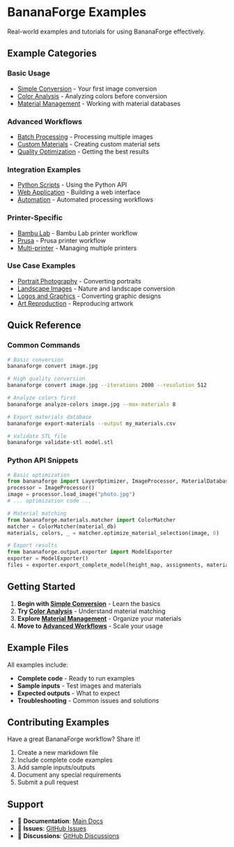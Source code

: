 # BananaForge Examples

Real-world examples and tutorials for using BananaForge effectively.

## Example Categories

### Basic Usage
- [Simple Conversion](basic-conversion.md) - Your first image conversion
- [Color Analysis](color-analysis.md) - Analyzing colors before conversion
- [Material Management](material-management.md) - Working with material databases

### Advanced Workflows
- [Batch Processing](batch-processing.md) - Processing multiple images
- [Custom Materials](custom-materials.md) - Creating custom material sets
- [Quality Optimization](quality-optimization.md) - Getting the best results

### Integration Examples
- [Python Scripts](python-integration.md) - Using the Python API
- [Web Application](web-integration.md) - Building a web interface
- [Automation](automation-scripts.md) - Automated processing workflows

### Printer-Specific
- [Bambu Lab](bambu-lab-workflow.md) - Bambu Lab printer workflow
- [Prusa](prusa-workflow.md) - Prusa printer workflow
- [Multi-printer](multi-printer-setup.md) - Managing multiple printers

### Use Case Examples
- [Portrait Photography](portrait-printing.md) - Converting portraits
- [Landscape Images](landscape-printing.md) - Nature and landscape conversion
- [Logos and Graphics](logo-printing.md) - Converting graphic designs
- [Art Reproduction](art-reproduction.md) - Reproducing artwork

## Quick Reference

### Common Commands

```bash
# Basic conversion
bananaforge convert image.jpg

# High quality conversion
bananaforge convert image.jpg --iterations 2000 --resolution 512

# Analyze colors first
bananaforge analyze-colors image.jpg --max-materials 8

# Export materials database
bananaforge export-materials --output my_materials.csv

# Validate STL file
bananaforge validate-stl model.stl
```

### Python API Snippets

```python
# Basic optimization
from bananaforge import LayerOptimizer, ImageProcessor, MaterialDatabase
processor = ImageProcessor()
image = processor.load_image("photo.jpg")
# ... optimization code ...

# Material matching
from bananaforge.materials.matcher import ColorMatcher
matcher = ColorMatcher(material_db)
materials, colors, _ = matcher.optimize_material_selection(image, 6)

# Export results
from bananaforge.output.exporter import ModelExporter
exporter = ModelExporter()
files = exporter.export_complete_model(height_map, assignments, material_db, materials, "./output")
```

## Getting Started

1. **Begin with [Simple Conversion](basic-conversion.md)** - Learn the basics
2. **Try [Color Analysis](color-analysis.md)** - Understand material matching
3. **Explore [Material Management](material-management.md)** - Organize your materials
4. **Move to [Advanced Workflows](batch-processing.md)** - Scale your usage

## Example Files

All examples include:
- **Complete code** - Ready to run examples
- **Sample inputs** - Test images and materials
- **Expected outputs** - What to expect
- **Troubleshooting** - Common issues and solutions

## Contributing Examples

Have a great BananaForge workflow? Share it!

1. Create a new markdown file
2. Include complete code examples
3. Add sample inputs/outputs
4. Document any special requirements
5. Submit a pull request

## Support

- 📖 **Documentation**: [Main Docs](../README.md)
- 🐛 **Issues**: [GitHub Issues](https://github.com/bananaforge/bananaforge/issues)
- 💬 **Discussions**: [GitHub Discussions](https://github.com/bananaforge/bananaforge/discussions)